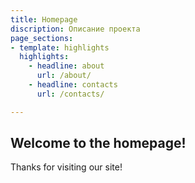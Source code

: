 ```yaml
---
title: Homepage
discription: Описание проекта
page_sections:
- template: highlights
  highlights:
    - headline: about
      url: /about/
    - headline: contacts
      url: /contacts/

---
```

## Welcome to the homepage!
Thanks for visiting our site!